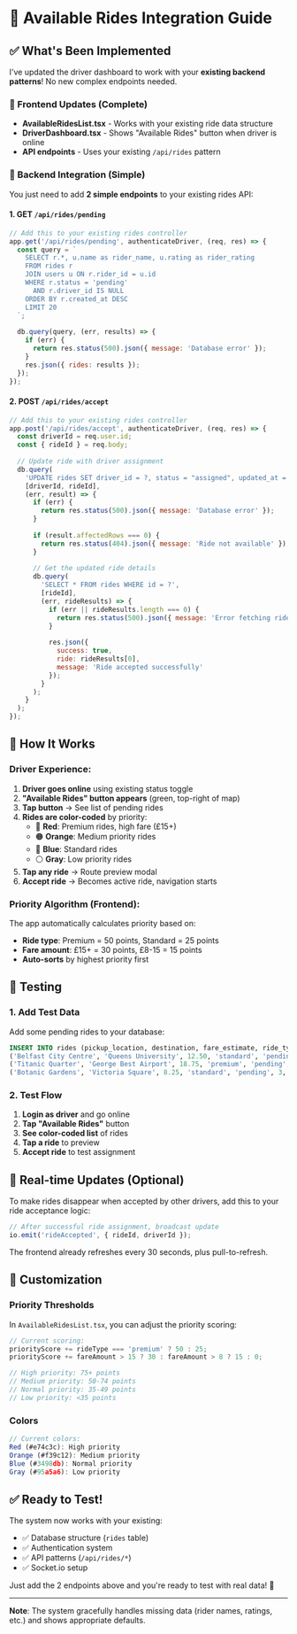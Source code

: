 # 🚗 Available Rides Integration Guide

## ✅ What's Been Implemented

I've updated the driver dashboard to work with your **existing backend patterns**! No new complex endpoints needed.

### 📱 Frontend Updates (Complete)
- **AvailableRidesList.tsx** - Works with your existing ride data structure
- **DriverDashboard.tsx** - Shows "Available Rides" button when driver is online
- **API endpoints** - Uses your existing `/api/rides` pattern

### 🔧 Backend Integration (Simple)

You just need to add **2 simple endpoints** to your existing rides API:

#### 1. GET `/api/rides/pending` 
```javascript
// Add this to your existing rides controller
app.get('/api/rides/pending', authenticateDriver, (req, res) => {
  const query = `
    SELECT r.*, u.name as rider_name, u.rating as rider_rating
    FROM rides r
    JOIN users u ON r.rider_id = u.id
    WHERE r.status = 'pending' 
      AND r.driver_id IS NULL
    ORDER BY r.created_at DESC
    LIMIT 20
  `;
  
  db.query(query, (err, results) => {
    if (err) {
      return res.status(500).json({ message: 'Database error' });
    }
    res.json({ rides: results });
  });
});
```

#### 2. POST `/api/rides/accept`
```javascript
// Add this to your existing rides controller
app.post('/api/rides/accept', authenticateDriver, (req, res) => {
  const driverId = req.user.id;
  const { rideId } = req.body;
  
  // Update ride with driver assignment
  db.query(
    'UPDATE rides SET driver_id = ?, status = "assigned", updated_at = NOW() WHERE id = ? AND status = "pending"',
    [driverId, rideId],
    (err, result) => {
      if (err) {
        return res.status(500).json({ message: 'Database error' });
      }
      
      if (result.affectedRows === 0) {
        return res.status(404).json({ message: 'Ride not available' });
      }
      
      // Get the updated ride details
      db.query(
        'SELECT * FROM rides WHERE id = ?',
        [rideId],
        (err, rideResults) => {
          if (err || rideResults.length === 0) {
            return res.status(500).json({ message: 'Error fetching ride details' });
          }
          
          res.json({ 
            success: true, 
            ride: rideResults[0],
            message: 'Ride accepted successfully'
          });
        }
      );
    }
  );
});
```

## 🎯 How It Works

### Driver Experience:
1. **Driver goes online** using existing status toggle
2. **"Available Rides" button appears** (green, top-right of map)
3. **Tap button** → See list of pending rides
4. **Rides are color-coded** by priority:
   - 🔴 **Red**: Premium rides, high fare (£15+)
   - 🟠 **Orange**: Medium priority rides  
   - 🔵 **Blue**: Standard rides
   - ⚪ **Gray**: Low priority rides
5. **Tap any ride** → Route preview modal
6. **Accept ride** → Becomes active ride, navigation starts

### Priority Algorithm (Frontend):
The app automatically calculates priority based on:
- **Ride type**: Premium = 50 points, Standard = 25 points
- **Fare amount**: £15+ = 30 points, £8-15 = 15 points
- **Auto-sorts** by highest priority first

## 🚀 Testing

### 1. Add Test Data
Add some pending rides to your database:
```sql
INSERT INTO rides (pickup_location, destination, fare_estimate, ride_type, status, rider_id, created_at) VALUES
('Belfast City Centre', 'Queens University', 12.50, 'standard', 'pending', 1, NOW()),
('Titanic Quarter', 'George Best Airport', 18.75, 'premium', 'pending', 2, NOW()),
('Botanic Gardens', 'Victoria Square', 8.25, 'standard', 'pending', 3, NOW());
```

### 2. Test Flow
1. **Login as driver** and go online
2. **Tap "Available Rides"** button
3. **See color-coded list** of rides
4. **Tap a ride** to preview
5. **Accept ride** to test assignment

## 📡 Real-time Updates (Optional)

To make rides disappear when accepted by other drivers, add this to your ride acceptance logic:

```javascript
// After successful ride assignment, broadcast update
io.emit('rideAccepted', { rideId, driverId });
```

The frontend already refreshes every 30 seconds, plus pull-to-refresh.

## 🎨 Customization

### Priority Thresholds
In `AvailableRidesList.tsx`, you can adjust the priority scoring:
```javascript
// Current scoring:
priorityScore += rideType === 'premium' ? 50 : 25;
priorityScore += fareAmount > 15 ? 30 : fareAmount > 8 ? 15 : 0;

// High priority: 75+ points
// Medium priority: 50-74 points  
// Normal priority: 35-49 points
// Low priority: <35 points
```

### Colors
```javascript
// Current colors:
Red (#e74c3c): High priority
Orange (#f39c12): Medium priority
Blue (#3498db): Normal priority
Gray (#95a5a6): Low priority
```

## ✅ Ready to Test!

The system now works with your existing:
- ✅ Database structure (`rides` table)
- ✅ Authentication system
- ✅ API patterns (`/api/rides/*`)
- ✅ Socket.io setup

Just add the 2 endpoints above and you're ready to test with real data! 🎊

---

**Note**: The system gracefully handles missing data (rider names, ratings, etc.) and shows appropriate defaults.
